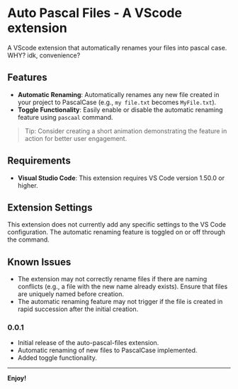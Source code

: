 # Auto Pascal Files - A VScode extension

A VScode extension that automatically renames your files into pascal case. WHY? idk, convenience?

## Features

- **Automatic Renaming**: Automatically renames any new file created in your project to PascalCase (e.g., `my file.txt` becomes `MyFile.txt`).
- **Toggle Functionality**: Easily enable or disable the automatic renaming feature using  `pascaal` command.


> Tip: Consider creating a short animation demonstrating the feature in action for better user engagement.

## Requirements

- **Visual Studio Code**: This extension requires VS Code version 1.50.0 or higher.

## Extension Settings

This extension does not currently add any specific settings to the VS Code configuration. The automatic renaming feature is toggled on or off through the command.

## Known Issues

- The extension may not correctly rename files if there are naming conflicts (e.g., a file with the new name already exists). Ensure that files are uniquely named before creation.
- The automatic renaming feature may not trigger if the file is created in rapid succession after the initial creation.


### 0.0.1

- Initial release of the auto-pascal-files extension.
- Automatic renaming of new files to PascalCase implemented.
- Added toggle functionality.

---

**Enjoy!**
